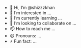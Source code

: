 - 👋 Hi, I’m @shizzzkhan
- 👀 I’m interested in ...
- 🌱 I’m currently learning ...
- 💞️ I’m looking to collaborate on ...
- 📫 How to reach me ...
- 😄 Pronouns: ...
- ⚡ Fun fact: ...

<!---
shizzzkhan/shizzzkhan is a ✨ special ✨ repository because its `README.md` (this file) appears on your GitHub profile.
You can click the Preview link to take a look at your changes.
--->
